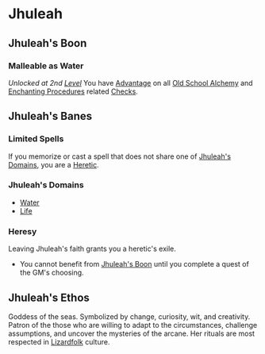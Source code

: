 # Jhuleah

## Jhuleah's Boon

### Malleable as Water

*Unlocked at 2nd [Level](../../../Player%20Characters/Derived%20Statistics/Level.md)*
You have [Advantage](../../../Game%20Procedures/Dice%20Rolls/Advantage.md) on all [Old School Alchemy](../../Alchemy/Old%20School%20Alchemy.md) and [Enchanting Procedures](../../Enchanting/Enchanting%20Procedures.md) related [Checks](../../../Game%20Procedures/Check.md).

## Jhuleah's Banes

### Limited Spells

If you memorize or cast a spell that does not share one of [Jhuleah's Domains](#Jhuleah's%20Domains), you are a [Heretic](#Heresy).

### Jhuleah's Domains

- [Water](../../Spell%20Domains/Water.md)
- [Life](../../Spell%20Domains/Life.md)

### Heresy

Leaving Jhuleah's faith grants you a heretic's exile.

- You cannot benefit from [Jhuleah's Boon](#Jhuleah's%20Boon) until you complete a quest of the GM's choosing.

## Jhuleah's Ethos

Goddess of the seas. Symbolized by change, curiosity, wit, and creativity. Patron of the those who are willing to adapt to the circumstances, challenge assumptions, and uncover the mysteries of the arcane. Her rituals are most respected in [Lizardfolk](../../../../Player%20Characters/Ancenstries/Lizardfolk.md) culture.

